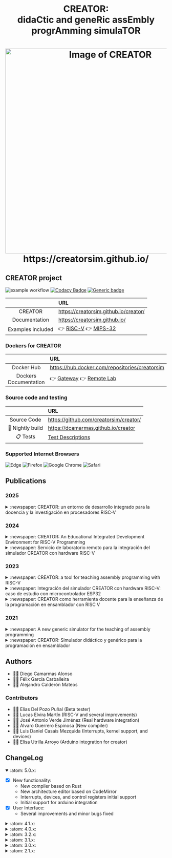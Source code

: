 
<html>
 <h1 align="center">CREATOR: <br>didaCtic and geneRic assEmbly progrAmming simulaTOR </h1>
 <h1 align="center"><img alt="Image of CREATOR" width="640vw" src="https://creatorsim.github.io/images/user_mode/execute_program.PNG"><br>https://creatorsim.github.io/</h1>
</html>

## CREATOR project

![example workflow](https://github.com/creatorsim/creator/actions/workflows/creator_workflow.yml/badge.svg)
[![Codacy Badge](https://app.codacy.com/project/badge/Grade/84668451decf487bbc85b13129f0ebb5)](https://www.codacy.com/gh/creatorsim/creator/dashboard?utm_source=github.com&amp;utm_medium=referral&amp;utm_content=creatorsim/creator&amp;utm_campaign=Badge_Grade)
[![Generic badge](https://img.shields.io/badge/achecker-WCAG%202.0%20(Level%20AAA)-green.svg)](https://shields.io/)

|                              | URL                                             | 
|:----------------------------:|:------------------------------------------------| 
| CREATOR                      | https://creatorsim.github.io/creator/           |
| Documentation                | https://creatorsim.github.io/                   | 
| Examples included            | :point_right: [RISC-V](docs/examples.md#point_right---risc-v) :point_right: [MIPS-32](docs/examples.md#point_right---mips) | 

### Dockers for CREATOR

|                              | URL                                             | 
|:----------------------------:|:------------------------------------------------|
| Docker Hub                   | https://hub.docker.com/repositories/creatorsim  | 
| Dockers Documentation        | :point_right: [Gateway](dockers/gateway) :point_right: [Remote Lab](dockers/remote_lab) | 

### Source code and testing

|                              | URL                                             | 
|:----------------------------:|:------------------------------------------------| 
| Source Code                  | https://github.com/creatorsim/creator/          | 
| :microscope: Nightly build   | https://dcamarmas.github.io/creator             |
| :clipboard:  Tests           | [Test Descriptions](docs/test.md)               | 



### Supported Internet Browsers

![Edge](https://img.shields.io/badge/Edge-0078D7?style=for-the-badge&logo=Microsoft-edge&logoColor=white)
![Firefox](https://img.shields.io/badge/Firefox-FF7139?style=for-the-badge&logo=Firefox-Browser&logoColor=white)
![Google Chrome](https://img.shields.io/badge/Google%20Chrome-4285F4?style=for-the-badge&logo=GoogleChrome&logoColor=white)
![Safari](https://img.shields.io/badge/Safari-000000?style=for-the-badge&logo=Safari&logoColor=white)


## Publications

### 2025

<details>
<summary>:newspaper: CREATOR: un entorno de desarrollo integrado para la docencia y la investigación en procesadores RISC-V</summary>

  * Seminar: CAPAP-H
  * Authors: Diego Camarmas-Alonso
  * [:link: Open publication](https://creatorsim.github.io/content/publications/creator_capap_h_2025.pdf)
</details>

### 2024

<details>
<summary>:newspaper: CREATOR: An Educational Integrated Development Environment for RISC-V Programming</summary>

  * Journal paper: IEEE Access
  * Authors: Diego Camarmas-Alonso, Félix García-Carballeira, Alejandro Calderón-Mateos, Elías Del-Pozo-Puñal
  * [:link: Open publication](https://doi.org/10.1109/ACCESS.2024.3406935)
  ```bash
  @ARTICLE{10540579,
  author={Camarmas-Alonso, Diego and Garcia-Carballeira, Felix and Calderon-Mateos, Alejandro and Del-Pozo-Puñal, Elias},
  journal={IEEE Access},
  title={CREATOR: An Educational Integrated Development Environment for RISC-V Programming},
  year={2024},
  volume={},
  number={}, 
  pages={1-1},
  doi={10.1109/ACCESS.2024.3406935}}
  ```
</details>

<details>
<summary>:newspaper: Servicio de laboratorio remoto para la integración del simulador CREATOR con hardware RISC-V</summary>

  * Conference paper: Jornadas Sarteco
  * Authors: Diego Camarmas-Alonso, Félix García-Carballeira, Alejandro Calderón-Mateos, Elías Del-Pozo-Puñal
  * [:link: Open publication](https://doi.org/10.5281/zenodo.11632954)
  ```bash
  @inproceedings{camarmas_alonso_2024_11632955,
  author = {Camarmas-Alonso, Diego and Garcia-Carballeira, Felix and Calderon-Mateos, Alejandro and Del-Pozo-Puñal, Elías},
  title = {{Servicio de laboratorio remoto para la integración del simulador CREATOR con hardware RISC-V}},
  booktitle = {{Avances en Arquitectura y Tecnología de Computadores. Actas de las Jornadas SARTECO}},
  year = 2024,
  pages = {65-371},
  publisher = {Zenodo},
  month = jun,
  venue = {A Coruña, Spain},
  doi = {10.5281/zenodo.11632955},
  url = {https://doi.org/10.5281/zenodo.11632955}
  ```
</details>

### 2023

<details>
<summary>:newspaper: CREATOR: a tool for teaching assembly programming with RISC-V</summary>

  * Conference poster: RISC-V Summit Europe
  * Authors: Félix García-Carballeira, Alejandro Calderón-Mateos, Diego Camarmas-Alonso, Elías Del-Pozo-Puñal
  * [:link: Open publication](http://dx.doi.org/10.13140/RG.2.2.11287.34721)
</details>

<details>
<summary>:newspaper: Integración del simulador CREATOR con hardware RISC-V: caso de estudio con microcontrolador ESP32</summary>

  * Conference paper: Jornadas Sarteco
  * Authors: Diego Camarmas-Alonso, Félix García-Carballeira, Alejandro Calderón-Mateos, Elías Del-Pozo-Puñal
  * [:link: Open publication](https://doi.org/10.5281/zenodo.8378899)
  ```bash
  @proceedings{diego_camarmas_alonso_2023_8378899,
  title = {{Integración del simulador CREATOR con hardware RISC-V: caso de estudio con microcontrolador ESP32}},
  year = 2023,
  publisher = {Zenodo},
  month = sep,
  doi = {10.5281/zenodo.8378899},
  url = {https://doi.org/10.5281/zenodo.8378899}}
  ```
</details>

<details>
<summary>:newspaper: CREATOR como herramienta docente para la enseñanza de la programación en ensamblador con RISC V</summary>

  * Seminar: CAPAP-H
  * Authors: Félix García-Carballeira
  * [:link: Open publication](https://creatorsim.github.io/content/publications/creator_capap_h_2023.pdf)
</details>

### 2021

<details>
<summary>:newspaper: A new generic simulator for the teaching of assembly programming</summary>

  * Conference paper: CLEI
  * Authors: Diego Camarmas-Alonso, Félix García-Carballeira, Alejandro Calderón-Mateos, Elías Del-Pozo-Puñal
  * [:link: Open publication](http://doi.org/10.1109/CLEI53233.2021.9640144)
  ```bash
  @INPROCEEDINGS{9640144,
  author={Camarmas-Alonso, Diego and García-Carballeira, Félix and Del-Pozo-Puñal, Elías and Mateos, Alejandro Calderón},
  booktitle={2021 XLVII Latin American Computing Conference (CLEI)},
  title={A new generic simulator for the teaching of assembly programming},
  year={2021},
  volume={},
  number={},
  pages={1-9},
  doi={10.1109/CLEI53233.2021.9640144}}
  ```
</details>

<details>
<summary>:newspaper: CREATOR: Simulador didáctico y genérico para la programación en ensamblador</summary>

  * Conference paper: Jornadas Sarteco
  * Authors: Diego Camarmas-Alonso, Félix García-Carballeira, Alejandro Calderón-Mateos, Elías Del-Pozo-Puñal
  * [:link: Open publication](http://doi.org/10.5281/zenodo.5130302)
  ```bash
  @proceedings{diego_camarmas_alonso_2021_5130302,
  title = {{CREATOR: Simulador didáctico y genérico para la programación en ensamblador}},
  year = 2021,
  publisher = {Zenodo},
  month = jul,
  doi = {10.5281/zenodo.5130302},
  url = {https://doi.org/10.5281/zenodo.5130302}}
  ```
</details>


## Authors
  * :technologist: Diego Camarmas Alonso
  * :technologist: Félix García Carballeira 
  * :technologist: Alejandro Calderón Mateos
    
### Contributors
  * :technologist: Elías Del Pozo Puñal (Beta tester)
  * :technologist: Lucas Elvira Martín (RISC-V and several improvements)
  * :technologist: José Antonio Verde Jiménez (Real hardware integration)
  * :technologist: Álvaro Guerrero Espinosa (New compiler)
  * :technologist: Luis Daniel Casais Mezquida (Interrupts, kernel support, and devices)
  * :technologist: Elisa Utrilla Arroyo (Arduino integration for creator)


## ChangeLog

<details open>
<summary>:atom: 5.0.x:</summary>

  - [x] New functionality:
     * New compiler based on Rust
     * New architecture editor based on CodeMirror
     * Interrupts, devices, and control registers initial support
     * Initial support for arduino integration
  - [x] User Interface:
     * Several improvements and minor bugs fixed

</details>


<details>
<summary>:atom: 4.1.x:</summary>

  - [x] New functionality:
     * CREATOR Remote Lab
     * Dockers for CREATOR
  - [x] User Interface:
     * Several improvements and minor bugs fixed

</details>

<details>
<summary>:atom: 4.0.x:</summary>

  - [x] New functionality:
     * Integration with real hardware based on RISC-V (ESP32)
     * Possibility to choose the default working architecture
  - [x] User Interface:
     * Improved register file visualization
     * Performance improvements (e.g. program execution, data segment loading, etc.)
     * Updating external dependencies (fontawesome v6.2.1, jquery v3.6.3, lodash v4.17.15, and Apexchart)
     * Several minor bugs fixed

</details>

<details>
<summary>:atom: 3.2.x:</summary>

  - [x] User Interface:
    * New link to the quick reference guide for instructions in PDF
    * The current assembly code can be shared as a simple link
  - [x] Modular design:
    * Simplified pseudo-instruction forms
    * Improved memory detail panel
    * Hardware counter updated to know the number of clock cycles consumed since the last reset

</details>

<details>
<summary>:atom: 3.1.x:</summary>

  - [x] User Interface:
    * Example set added
    * The Instruction help width can now be configured from the configuration modal
    * Clarification on the initial CREATOR page
    * Better responsive behavior on different screen sizes
    * Power consumption added
  - [x] Modular design:
    * Interface based on Vue components for all UI elements in CREATOR
    * Simulated main memory reworked
    * Architecture improved

</details>

<details>
<summary>:atom: 3.0.x:</summary>

  - [x] Several minor RISC-V improvements
  - [x] More modular design:
    * Initial user interface based on Vue components
    * Improved modular design on the execution engine
  - [x] Improved instruction definitions:
    * New CREATOR API for instruction definitions
    * Support for helping on checking Stack Calling Conventions
      * Checking saved registers on the stack are restored
      * Colored stack
      * SP and FP pointers are shown on the memory stack detail panel

</details>

<details>
<summary>:atom: 2.1.x:</summary>

  - [x] **RISC-V** supported (Thanks to Lucas Elvira Martín @luck5941)
  - [x] CREATOR **accessibility improved** up to WCAG 2.0 (Level AAA)
  - [X] **Command line version** of CREATOR: 
    * Help:
      * ./creator.sh -h
    * Example: creator compiles and executes the example2.txt, showing the final state:
      * ./creator.sh -a architecture/MIPS-32.json -s examples/MIPS/example2.txt
    * Example: save final state into 'output.txt' file:
      * ./creator.sh -a ./architecture/MIPS-32.json -s ./examples/MIPS/example2.txt -o min > output.txt
    * Example: compare the final state and the state saved on 'output.txt' file:
      * ./creator.sh -a ./architecture/MIPS-32.json -s ./examples/MIPS/example2.txt -o min -r output.txt
  - [x] CREATOR now accepts three GET values:
    * Preload the MIPS architecture:
      * https://creatorsim.github.io/creator/?architecture=MIPS-32
    * Preload example 'e3' from example set 'uc3m-ec':
      * https://creatorsim.github.io/creator/?example_set=uc3m-ec&example=e3
  - [x] Bootstrap-vue upgraded up to v2.15.0

</details>

